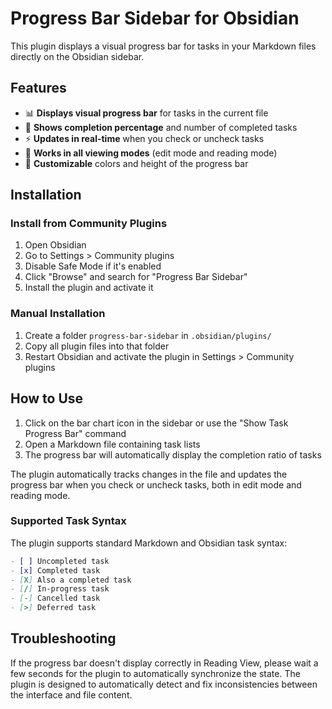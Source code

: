 # Progress Bar Sidebar for Obsidian

This plugin displays a visual progress bar for tasks in your Markdown files directly on the Obsidian sidebar.

## Features

- 📊 **Displays visual progress bar** for tasks in the current file
- 🔢 **Shows completion percentage** and number of completed tasks
- ⚡ **Updates in real-time** when you check or uncheck tasks
- 📱 **Works in all viewing modes** (edit mode and reading mode)
- 🎨 **Customizable** colors and height of the progress bar

## Installation

### Install from Community Plugins

1. Open Obsidian
2. Go to Settings > Community plugins
3. Disable Safe Mode if it's enabled
4. Click "Browse" and search for "Progress Bar Sidebar"
5. Install the plugin and activate it

### Manual Installation

1. Create a folder `progress-bar-sidebar` in `.obsidian/plugins/`
2. Copy all plugin files into that folder
3. Restart Obsidian and activate the plugin in Settings > Community plugins

## How to Use

1. Click on the bar chart icon in the sidebar or use the "Show Task Progress Bar" command
2. Open a Markdown file containing task lists
3. The progress bar will automatically display the completion ratio of tasks

The plugin automatically tracks changes in the file and updates the progress bar when you check or uncheck tasks, both in edit mode and reading mode.

### Supported Task Syntax

The plugin supports standard Markdown and Obsidian task syntax:

```markdown
- [ ] Uncompleted task
- [x] Completed task
- [X] Also a completed task
- [/] In-progress task
- [-] Cancelled task
- [>] Deferred task
```

## Troubleshooting

If the progress bar doesn't display correctly in Reading View, please wait a few seconds for the plugin to automatically synchronize the state. The plugin is designed to automatically detect and fix inconsistencies between the interface and file content.

